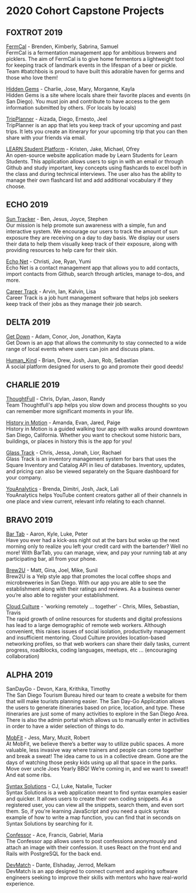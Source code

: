 # 2020 Cohort Capstone Projects

## FOXTROT 2019

[FermCal](https://still-mesa-99506.herokuapp.com/) - Brenden, Kimberly, Sabrina, Samuel  
FermCal is a fermentation management app for ambitious brewers and picklers. The aim of FermCal is to give home fermentors a lightweight tool for keeping track of landmark events in the lifespan of a beer or pickle. Team #batchbois is proud to have built this adorable haven for germs and those who love them!

[Hidden Gems](https://nameless-savannah-62731.herokuapp.com/) - Charlie, Jose, Mary, Morganne, Kayla  
Hidden Gems is a site where locals share their favorite places and events (in San Diego). You must join and contribute to have access to the gem information submitted by others.
(For locals by locals)

[TripPlanner](https://glacial-bastion-31936.herokuapp.com/) - Aizada, Diego, Ernesto, Jeel  
TripPlanner is an app that lets you keep track of your upcoming and past trips. It lets you create an itinerary for your upcoming trip that you can then share with your friends via email.

[LEARN Student Platform](https://obscure-reaches-13754.herokuapp.com/) - Kristen, Jake, Michael, Ofrey  
An open-source website application made by Learn Students for Learn Students. This application allows users to sign in with an email or through Github and study important, key concepts using flashcards to excel both in the class and during technical interviews. The user also has the ability to manage their own flashcard list and add additional vocabulary if they choose.

## ECHO 2019

[Sun Tracker](https://intense-hollows-99361.herokuapp.com/) - Ben, Jesus, Joyce, Stephen  
Our mission is help promote sun awareness with a simple, fun and interactive system. We encourage our users to track the amount of sun exposure they are receiving on a day to day basis. We display our users their data to help them visually keep track of their exposure, along with providing resources to help care for their skin.

[Echo Net](http://echo-net.herokuapp.com/) - Christi, Joe, Ryan, Yumi  
Echo Net is a contact management app that allows you to add contacts, import contacts from Github, search through articles, manage to-dos, and more.

[Career Track](http://career-track-kali.herokuapp.com/) - Arvin, Ian, Kalvin, Lisa  
Career Track is a job hunt management software that helps job seekers keep track of their jobs as they manage their job search.

## DELTA 2019

[Get Down](https://quiet-peak-08707.herokuapp.com/) - Adam, Conor, Jon, Jonathon, Kayta  
Get Down is an app that allows the community to stay connected to a wide range of local events where users can join and discuss plans.

[Human_Kind](http://cryptic-crag-66013.herokuapp.com/) - Brian, Drew, Josh, Juan, Rob, Sebastian  
A social platform designed for users to go and promote their good deeds!

## CHARLIE 2019

[ThoughtFull](https://nameless-oasis-66768.herokuapp.com/) - Chris, Dylan, Jason, Randy  
Team Thoughtfull's app helps you slow down and process thoughts so you can remember more significant moments in your life.

[History in Motion](https://radiant-bastion-26413.herokuapp.com/) - Amanda, Evan, Jared, Paige  
History in Motion is a guided walking tour app with walks around downtown San Diego, California. Whether you want to checkout some historic bars, buildings, or places in history this is the app for you!

[Glass Track](https://guarded-garden-91447.herokuapp.com/) - Chris, Jessa, Jonah, Lior, Rachael  
Glass Track is an inventory management system for bars that uses the Square Inventory and Catalog API in lieu of databases. Inventory, updates, and pricing can also be viewed separately on the Square dashboard for your company.

[YouAnalytics](https://immense-sierra-25184.herokuapp.com/) - Brenda, Dimitri, Josh, Jack, Lali  
YouAnalytics helps YouTube content creators gather all of their channels in one place and view current, relevant info relating to each channel.

## BRAVO 2019

[Bar Tab](https://stark-citadel-11929.herokuapp.com/) - Aaron, Kyle, Luke, Peter  
Have you ever had a kick-ass night out at the bars but woke up the next morning only to realize you left your credit card with the bartender? Well no more! With BarTab, you can manage, view, and pay your running tab at any participating bar, all from your phone.

[Brew2U](https://shrouded-gorge-53412.herokuapp.com/) - Matt, Gina, Joel, Mike, Sunil  
Brew2U is a Yelp style app that promotes the local coffee shops and microbreweries in San Diego. With our app you are able to see the establishment along with their ratings and reviews. As a business owner you’re also able to register your establishment.

[Cloud Culture](https://shrouded-sea-28469.herokuapp.com/) - 'working remotely ... together' - Chris, Miles, Sebastian, Travis  
The rapid growth of online resources for students and digital professions has lead to a large demographic of remote web workers. Although convenient, this raises issues of social isolation, productivity management and insufficient mentoring. Cloud Culture provides location-based networking profiles, so that web workers can share their daily tasks, current progress, roadblocks, coding languages, meetups, etc ... (encouraging collaboration)

## ALPHA 2019

SanDayGo - Devon, Kara, Krithika, Timothy  
The San Diego Tourism Bureau hired our team to create a website for them that will make tourists planning easier. The San Day-Go Application allows the users to generate itineraries based on price, location, and type. These itineraries are just some of many activities to explore in the San Diego Area. There is also the admin portal which allows us to manually enter in activities in order to have a wider selection of things to do.

[MobFit](https://fierce-dusk-91597.herokuapp.com/) - Jess, Mary, Muzit, Robert  
At MobFit, we believe there’s a better way to utilize public spaces. A more valuable, less invasive way where trainers and people can come together and break a sweat! The idea came to us in a collective dream. Gone are the days of watching those pesky kids using up all that space in the parks. Move over uncle Joes Yearly BBQ! We’re coming in, and we want to sweat!! And eat some ribs.

[Syntax Solutions](http://glacial-chamber-74968.herokuapp.com) - CJ, Luke, Natalie, Tucker  
Syntax Solutions is a web application meant to find syntax examples easier and quicker. It allows users to create their own coding snippets. As a registered user, you can view all the snippets, search them, and even sort them. So, if you're learning JavaScript and you need a quick syntax example of how to write a map function, you can find that in seconds on Syntax Solutions by searching for it.

[Confessor](https://blooming-shore-45501.herokuapp.com/) - Ace, Francis, Gabriel, Maria  
The Confessor app allows users to post confessions anonymously and attach an image with their confession. It uses React on the front end and Rails with PostgreSQL for the back end.

[DevMatch](https://limitless-depths-51712.herokuapp.com/) - Dante, Elshaday, Jerrod, Melkam  
DevMatch is an app designed to connect current and aspiring software engineers seeking to improve their skills with mentors who have real-world experience.
